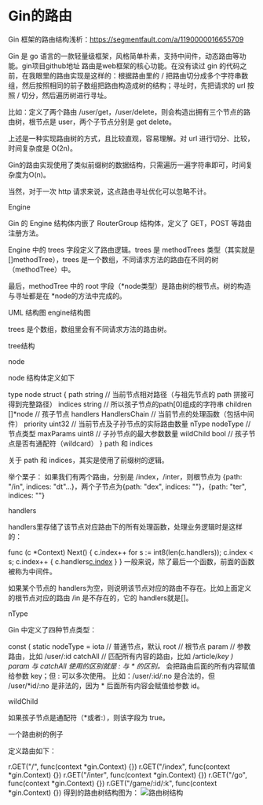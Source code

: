 
# Gin的路由

Gin 框架的路由结构浅析：https://segmentfault.com/a/1190000016655709

Gin 是 go 语言的一款轻量级框架，风格简单朴素，支持中间件，动态路由等功能。gin项目github地址
路由是web框架的核心功能。在没有读过 gin 的代码之前，在我眼里的路由实现是这样的：根据路由里的 / 把路由切分成多个字符串数组，然后按照相同的前子数组把路由构造成树的结构；寻址时，先把请求的 url 按照 / 切分，然后遍历树进行寻址。

比如：定义了两个路由 /user/get，/user/delete，则会构造出拥有三个节点的路由树，根节点是 user，两个子节点分别是 get delete。

上述是一种实现路由树的方式，且比较直观，容易理解。对 url 进行切分、比较，时间复杂度是 O(2n)。

Gin的路由实现使用了类似前缀树的数据结构，只需遍历一遍字符串即可，时间复杂度为O(n)。

当然，对于一次 http 请求来说，这点路由寻址优化可以忽略不计。

Engine

Gin 的 Engine 结构体内嵌了 RouterGroup 结构体，定义了 GET，POST 等路由注册方法。

Engine 中的 trees 字段定义了路由逻辑。trees 是 methodTrees 类型（其实就是 []methodTree），trees 是一个数组，不同请求方法的路由在不同的树（methodTree）中。

最后，methodTree 中的 root 字段（*node类型）是路由树的根节点。树的构造与寻址都是在 *node的方法中完成的。

UML 结构图
engine结构图

trees 是个数组，数组里会有不同请求方法的路由树。

tree结构

node

node 结构体定义如下

type node struct {
    path      string           // 当前节点相对路径（与祖先节点的 path 拼接可得到完整路径）
    indices   string           // 所以孩子节点的path[0]组成的字符串
    children  []*node          // 孩子节点
    handlers  HandlersChain    // 当前节点的处理函数（包括中间件）
    priority  uint32           // 当前节点及子孙节点的实际路由数量
    nType     nodeType         // 节点类型
    maxParams uint8            // 子孙节点的最大参数数量
    wildChild bool             // 孩子节点是否有通配符（wildcard）
}
path 和 indices

关于 path 和 indices，其实是使用了前缀树的逻辑。

举个栗子：
如果我们有两个路由，分别是 /index，/inter，则根节点为 {path: "/in", indices: "dt"...}，两个子节点为{path: "dex", indices: ""}，{path: "ter", indices: ""}

handlers

handlers里存储了该节点对应路由下的所有处理函数，处理业务逻辑时是这样的：

func (c *Context) Next() {
    c.index++
    for s := int8(len(c.handlers)); c.index < s; c.index++ {
        c.handlers[c.index](c)
    }
}
一般来说，除了最后一个函数，前面的函数被称为中间件。

如果某个节点的 handlers为空，则说明该节点对应的路由不存在。比如上面定义的根节点对应的路由 /in 是不存在的，它的 handlers就是[]。

nType

Gin 中定义了四种节点类型：

const (
    static nodeType = iota // 普通节点，默认
    root       // 根节点
    param      // 参数路由，比如 /user/:id
    catchAll   // 匹配所有内容的路由，比如 /article/*key
)
param 与 catchAll 使用的区别就是 : 与 * 的区别。* 会把路由后面的所有内容赋值给参数 key；但 : 可以多次使用。
比如：/user/:id/:no 是合法的，但 /user/*id/:no 是非法的，因为 * 后面所有内容会赋值给参数 id。

wildChild

如果孩子节点是通配符（*或者:），则该字段为 true。

一个路由树的例子

定义路由如下：

r.GET("/", func(context *gin.Context) {})
r.GET("/index", func(context *gin.Context) {})
r.GET("/inter", func(context *gin.Context) {})
r.GET("/go", func(context *gin.Context) {})
r.GET("/game/:id/:k", func(context *gin.Context) {})
得到的路由树结构图为：
![路由树结构](https://segmentfault.com/img/bVbh22h?w=1640&h=1256)